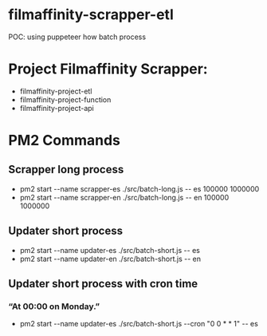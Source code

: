 # filmaffinity-scrapper-etl

POC: using puppeteer how batch process

# Project Filmaffinity Scrapper:

- filmaffinity-project-etl
- filmaffinity-project-function
- filmaffinity-project-api

# PM2 Commands

## Scrapper long process

- pm2 start --name scrapper-es ./src/batch-long.js -- es 100000 1000000
- pm2 start --name scrapper-en ./src/batch-long.js -- en 100000 1000000

## Updater short process

- pm2 start --name updater-es ./src/batch-short.js -- es
- pm2 start --name updater-en ./src/batch-short.js -- en

## Updater short process with cron time

### “At 00:00 on Monday.”
- pm2 start --name updater-es ./src/batch-short.js --cron "0 0 * * 1" -- es